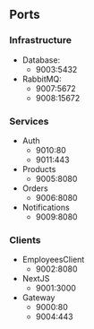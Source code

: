 

## Ports 

### Infrastructure

* Database:
  * 9003:5432
* RabbitMQ:
  * 9007:5672
  * 9008:15672

### Services

* Auth
  * 9010:80
  * 9011:443
* Products
  * 9005:8080
* Orders
  * 9006:8080
* Notifications
  * 9009:8080

### Clients

* EmployeesClient
  * 9002:8080
* NextJS
  * 9001:3000
* Gateway
  * 9000:80
  * 9004:443